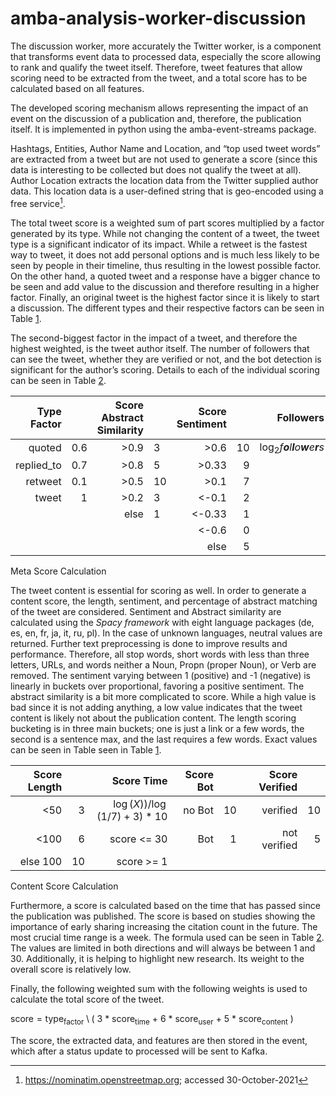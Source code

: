 # amba-analysis-worker-discussion

The discussion worker, more accurately the Twitter worker, is a component that transforms event data to processed data, especially the score allowing to rank and qualify the tweet itself. Therefore, tweet features that allow scoring need to be extracted from the tweet, and a total score has to be calculated based on all features.

The developed scoring mechanism allows representing the impact of an event on the discussion of a publication and, therefore, the publication itself. It is implemented in python using the amba-event-streams package.

Hashtags, Entities, Author Name and Location, and “top used tweet words” are extracted from a tweet but are not used to generate a score (since this data is interesting to be collected but does not qualify the tweet at all). Author Location extracts the location data from the Twitter supplied author data. This location data is a user-defined string that is geo-encoded using a free service[^1].

The total tweet score is a weighted sum of part scores multiplied by a factor generated by its type. While not changing the content of a tweet, the tweet type is a significant indicator of its impact. While a retweet is the fastest way to tweet, it does not add personal options and is much less likely to be seen by people in their timeline, thus resulting in the lowest possible factor. On the other hand, a quoted tweet and a response have a bigger chance to be seen and add value to the discussion and therefore resulting in a higher factor. Finally, an original tweet is the highest factor since it is likely to start a discussion. The different types and their respective factors can be seen in Table [1][].

The second-biggest factor in the impact of a tweet, and therefore the highest weighted, is the tweet author itself. The number of followers that can see the tweet, whether they are verified or not, and the bot detection is significant for the author’s scoring. Details to each of the individual scoring can be seen in Table [2][].

  [1]: #tab:twitter-worker-scores1
<div id="tab:twitter-worker-scores1">

| Type Factor |     | Score Abstract Similarity |     | Score Sentiment |     |                                  Followers |
|------------:|----:|--------------------------:|:----|----------------:|----:|-------------------------------------------:|
|      quoted | 0.6 |                     \>0.9 | 3   |           \>0.6 |  10 | log<sub>2</sub>*f**o**l**l**o**w**e**r**s* |
|  replied_to | 0.7 |                     \>0.8 | 5   |          \>0.33 |   9 |                                            |
|     retweet | 0.1 |                     \>0.5 | 10  |           \>0.1 |   7 |                                            |
|       tweet |   1 |                     \>0.2 | 3   |          \<-0.1 |   2 |                                            |
|             |     |                      else | 1   |         \<-0.33 |   1 |                                            |
|             |     |                           |     |          \<-0.6 |   0 |                                            |
|             |     |                           |     |            else |   5 |                                            |

Meta Score Calculation

</div>

The tweet content is essential for scoring as well. In order to generate a content score, the length, sentiment, and percentage of abstract matching of the tweet are considered. Sentiment and Abstract similarity are calculated using the *Spacy framework* with eight language packages (de, es, en, fr, ja, it, ru, pl). In the case of unknown languages, neutral values are returned. Further text preprocessing is done to improve results and performance. Therefore, all stop words, short words with less than three letters, URLs, and words neither a Noun, Propn (proper Noun), or Verb are removed. The sentiment varying between 1 (positive) and -1 (negative) is linearly in buckets over proportional, favoring a positive sentiment. The abstract similarity is a bit more complicated to score. While a high value is bad since it is not adding anything, a low value indicates that the tweet content is likely not about the publication content. The length scoring bucketing is in three main buckets; one is just a link or a few words, the second is a sentence max, and the last requires a few words. Exact values can be seen in Table seen in Table [1][].

  [2]: #tab:twitter-worker-scores2
<div id="tab:twitter-worker-scores2">

| Score Length |     |                      Score Time | Score Bot |     | Score Verified |     |
|-------------:|----:|--------------------------------:|----------:|----:|---------------:|----:|
|         \<50 |   3 | log (*X*))/log (1/7) + 3) \* 10 |    no Bot |  10 |       verified |  10 |
|        \<100 |   6 |                    score \<= 30 |       Bot |   1 |   not verified |   5 |
|     else 100 |  10 |                     score \>= 1 |           |     |                |     |

Content Score Calculation

</div>

Furthermore, a score is calculated based on the time that has passed since the publication was published. The score is based on studies showing the importance of early sharing increasing the citation count in the future. The most crucial time range is a week. The formula used can be seen in Table [2][]. The values are limited in both directions and will always be between 1 and 30. Additionally, it is helping to highlight new research. Its weight to the overall score is relatively low.

Finally, the following weighted sum with the following weights is used to calculate the total score of the tweet.

score = type<sub>factor</sub> \ ( 3 \* score<sub>time</sub> + 6 \* score<sub>user</sub> + 5 \* score<sub>content</sub> )

The score, the extracted data, and features are then stored in the event, which after a status update to processed will be sent to Kafka.

[^1]: <https://nominatim.openstreetmap.org>; accessed 30-October-2021
